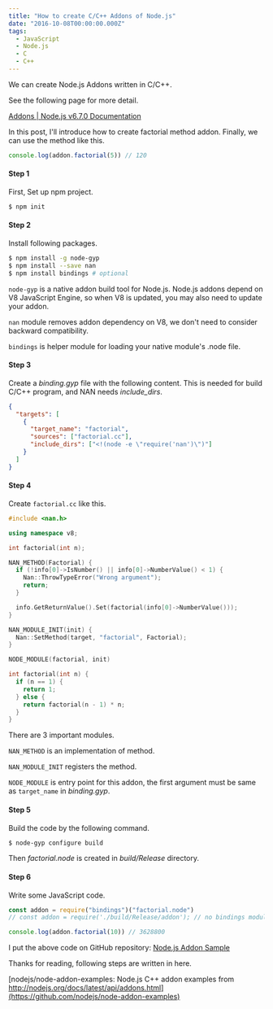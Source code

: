 ```yaml
---
title: "How to create C/C++ Addons of Node.js"
date: "2016-10-08T00:00:00.000Z"
tags:
  - JavaScript
  - Node.js
  - C
  - C++
---
```


We can create Node.js Addons written in C/C++.

See the following page for more detail.

[Addons \| Node.js v6.7.0 Documentation](https://nodejs.org/dist/latest-v6.x/docs/api/addons.html)

In this post, I'll introduce how to create factorial method addon.
Finally, we can use the method like this.

```js
console.log(addon.factorial(5)) // 120
```

#### **Step 1**

First, Set up npm project.

```sh
$ npm init
```

#### **Step 2**

Install following packages.

```sh
$ npm install -g node-gyp
$ npm install --save nan
$ npm install bindings # optional
```

`node-gyp` is a native addon build tool for Node.js.
Node.js addons depend on V8 JavaScript Engine, so
when V8 is updated, you may also need to update your addon.

`nan` module removes addon dependency on V8,
we don't need to consider backward compatibility.

`bindings` is helper module for loading your native module's .node file.

#### **Step 3**

Create a _binding.gyp_ file with the following content.
This is needed for build C/C++ program, and NAN needs _include_dirs_.

```json
{
  "targets": [
    {
      "target_name": "factorial",
      "sources": ["factorial.cc"],
      "include_dirs": ["<!(node -e \"require('nan')\")"]
    }
  ]
}
```

#### **Step 4**

Create `factorial.cc` like this.

```cpp
#include <nan.h>

using namespace v8;

int factorial(int n);

NAN_METHOD(Factorial) {
  if (!info[0]->IsNumber() || info[0]->NumberValue() < 1) {
    Nan::ThrowTypeError("Wrong argument");
    return;
  }

  info.GetReturnValue().Set(factorial(info[0]->NumberValue()));
}

NAN_MODULE_INIT(init) {
  Nan::SetMethod(target, "factorial", Factorial);
}

NODE_MODULE(factorial, init)

int factorial(int n) {
  if (n == 1) {
    return 1;
  } else {
    return factorial(n - 1) * n;
  }
}
```

There are 3 important modules.

`NAN_METHOD` is an implementation of method.

`NAN_MODULE_INIT` registers the method.

`NODE_MODULE` is entry point for this addon,
the first argument must be same as `target_name` in _binding.gyp_.

#### **Step 5**

Build the code by the following command.

```sh
$ node-gyp configure build
```

Then _factorial.node_ is created in _build/Release_ directory.

#### **Step 6**

Write some JavaScript code.

```js
const addon = require("bindings")("factorial.node")
// const addon = require('./build/Release/addon'); // no bindings module

console.log(addon.factorial(10)) // 3628800
```

I put the above code on GitHub repository: [Node.js Addon Sample](https://github.com/saitoxu/nodejs-addon-sample)

Thanks for reading, following steps are written in here.

[nodejs/node-addon-examples: Node.js C++ addon examples from http://nodejs.org/docs/latest/api/addons.html](https://github.com/nodejs/node-addon-examples)
